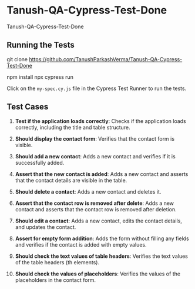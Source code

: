 # Tanush-QA-Cypress-Test-Done 
 Tanush-QA-Cypress-Test-Done 
## Running the Tests

git clone <https://github.com/TanushParkashVerma/Tanush-QA-Cypress-Test-Done>

npm install
npx cypress run


Click on the `my-spec.cy.js` file in the Cypress Test Runner to run the tests.

## Test Cases

1. **Test if the application loads correctly**: Checks if the application loads correctly, including the title and table structure.

2. **Should display the contact form**: Verifies that the contact form is visible.

3. **Should add a new contact**: Adds a new contact and verifies if it is successfully added.

4. **Assert that the new contact is added**: Adds a new contact and asserts that the contact details are visible in the table.

5. **Should delete a contact**: Adds a new contact and deletes it.

6. **Assert that the contact row is removed after delete**: Adds a new contact and asserts that the contact row is removed after deletion.

7. **Should edit a contact**: Adds a new contact, edits the contact details, and updates the contact.

8. **Assert for empty form addition**: Adds the form without filling any fields and verifies if the contact is added with empty values.

9. **Should check the text values of table headers**: Verifies the text values of the table headers (th elements).

10. **Should check the values of placeholders**: Verifies the values of the placeholders in the contact form.

